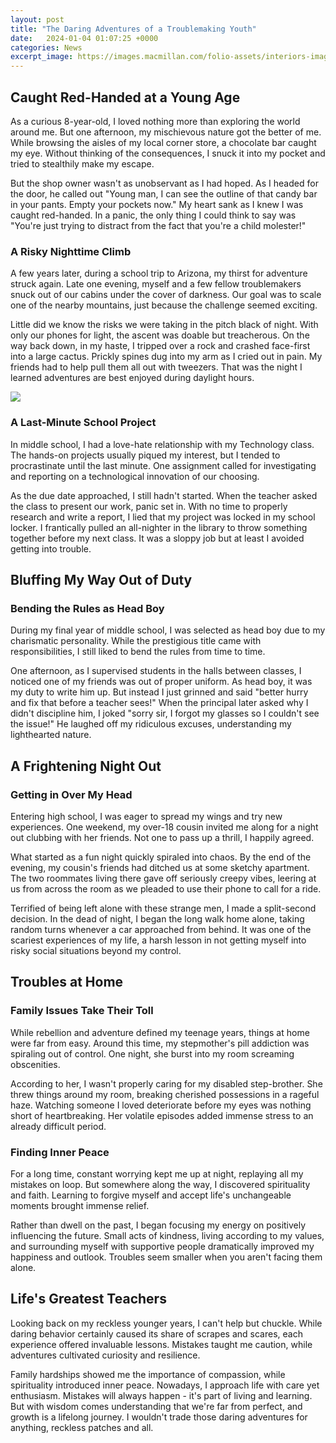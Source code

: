 ```yaml
---
layout: post
title: "The Daring Adventures of a Troublemaking Youth"
date:   2024-01-04 01:07:25 +0000
categories: News
excerpt_image: https://images.macmillan.com/folio-assets/interiors-images/9781250776297.IN02.jpg
---
```

## Caught Red-Handed at a Young Age

As a curious 8-year-old, I loved nothing more than exploring the world around me. But one afternoon, my mischievous nature got the better of me. While browsing the aisles of my local corner store, a chocolate bar caught my eye. Without thinking of the consequences, I snuck it into my pocket and tried to stealthily make my escape. 

But the shop owner wasn't as unobservant as I had hoped. As I headed for the door, he called out "Young man, I can see the outline of that candy bar in your pants. Empty your pockets now." My heart sank as I knew I was caught red-handed. In a panic, the only thing I could think to say was "You're just trying to distract from the fact that you're a child molester!" 

### A Risky Nighttime Climb

A few years later, during a school trip to Arizona, my thirst for adventure struck again. Late one evening, myself and a few fellow troublemakers snuck out of our cabins under the cover of darkness. Our goal was to scale one of the nearby mountains, just because the challenge seemed exciting. 

Little did we know the risks we were taking in the pitch black of night. With only our phones for light, the ascent was doable but treacherous. On the way back down, in my haste, I tripped over a rock and crashed face-first into a large cactus. Prickly spines dug into my arm as I cried out in pain. My friends had to help pull them all out with tweezers. That was the night I learned adventures are best enjoyed during daylight hours.


![](https://images.macmillan.com/folio-assets/interiors-images/9781250776297.IN02.jpg)
### A Last-Minute School Project

In middle school, I had a love-hate relationship with my Technology class. The hands-on projects usually piqued my interest, but I tended to procrastinate until the last minute. One assignment called for investigating and reporting on a technological innovation of our choosing. 

As the due date approached, I still hadn't started. When the teacher asked the class to present our work, panic set in. With no time to properly research and write a report, I lied that my project was locked in my school locker. I frantically pulled an all-nighter in the library to throw something together before my next class. It was a sloppy job but at least I avoided getting into trouble.

## Bluffing My Way Out of Duty 

### Bending the Rules as Head Boy

During my final year of middle school, I was selected as head boy due to my charismatic personality. While the prestigious title came with responsibilities, I still liked to bend the rules from time to time. 

One afternoon, as I supervised students in the halls between classes, I noticed one of my friends was out of proper uniform. As head boy, it was my duty to write him up. But instead I just grinned and said "better hurry and fix that before a teacher sees!" When the principal later asked why I didn't discipline him, I joked "sorry sir, I forgot my glasses so I couldn't see the issue!" He laughed off my ridiculous excuses, understanding my lighthearted nature.

## A Frightening Night Out

### Getting in Over My Head 

Entering high school, I was eager to spread my wings and try new experiences. One weekend, my over-18 cousin invited me along for a night out clubbing with her friends. Not one to pass up a thrill, I happily agreed. 

What started as a fun night quickly spiraled into chaos. By the end of the evening, my cousin's friends had ditched us at some sketchy apartment. The two roommates living there gave off seriously creepy vibes, leering at us from across the room as we pleaded to use their phone to call for a ride. 

Terrified of being left alone with these strange men, I made a split-second decision. In the dead of night, I began the long walk home alone, taking random turns whenever a car approached from behind. It was one of the scariest experiences of my life, a harsh lesson in not getting myself into risky social situations beyond my control.

## Troubles at Home

### Family Issues Take Their Toll

While rebellion and adventure defined my teenage years, things at home were far from easy. Around this time, my stepmother's pill addiction was spiraling out of control. One night, she burst into my room screaming obscenities. 

According to her, I wasn't properly caring for my disabled step-brother. She threw things around my room, breaking cherished possessions in a rageful haze. Watching someone I loved deteriorate before my eyes was nothing short of heartbreaking. Her volatile episodes added immense stress to an already difficult period. 

### Finding Inner Peace

For a long time, constant worrying kept me up at night, replaying all my mistakes on loop. But somewhere along the way, I discovered spirituality and faith. Learning to forgive myself and accept life's unchangeable moments brought immense relief. 

Rather than dwell on the past, I began focusing my energy on positively influencing the future. Small acts of kindness, living according to my values, and surrounding myself with supportive people dramatically improved my happiness and outlook. Troubles seem smaller when you aren't facing them alone.

## Life's Greatest Teachers

Looking back on my reckless younger years, I can't help but chuckle. While daring behavior certainly caused its share of scrapes and scares, each experience offered invaluable lessons. Mistakes taught me caution, while adventures cultivated curiosity and resilience. 

Family hardships showed me the importance of compassion, while spirituality introduced inner peace. Nowadays, I approach life with care yet enthusiasm. Mistakes will always happen - it's part of living and learning. But with wisdom comes understanding that we're far from perfect, and growth is a lifelong journey. I wouldn't trade those daring adventures for anything, reckless patches and all.